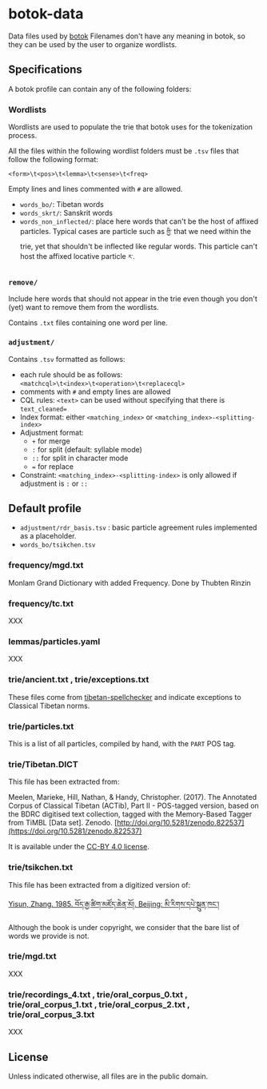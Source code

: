 # botok-data

Data files used by [botok](https://github.com/Esukhia/botok)
Filenames don't have any meaning in botok, so they can be used by the user to organize wordlists.

## Specifications

A botok profile can contain any of the following folders:

### Wordlists

Wordlists are used to populate the trie that botok uses for the tokenization process.

All the files within the following wordlist folders must be `.tsv` files that follow the following format:

```
<form>\t<pos>\t<lemma>\t<sense>\t<freq>
```

Empty lines and lines commented with `#` are allowed.

 * `words_bo/`: Tibetan words
 * `words_skrt/`: Sanskrit words
 * `words_non_inflected/`: place here words that can't be the host of affixed particles. Typical cases are particle such as `གྱི་` that we need within the trie, yet that shouldn't be inflected like regular words. This particle can't host the affixed locative particle `ར་`.

### `remove/`

Include here words that should not appear in the trie even though you don't (yet) want to remove them from the wordlists.

Contains `.txt` files containing one word per line.

### `adjustment/`

Contains `.tsv` formatted as follows:

 - each rule should be as follows: `<matchcql>\t<index>\t<operation>\t<replacecql>`
 - comments with `#` and empty lines are allowed
 - CQL rules: `<text>` can be used without specifying that there is `text_cleaned=`
 - Index format: either `<matching_index>` or `<matching_index>-<splitting-index>`
 - Adjustment format:
     - `+` for merge
     - `:` for split (default: syllable mode)
     - `::` for split in character mode
     - `=` for replace
 - Constraint: `<matching_index>-<splitting-index>` is only allowed if adjustment is `:` or `::`

## Default profile

* `adjustment/rdr_basis.tsv` : basic particle agreement rules implemented as a placeholder.
* `words_bo/tsikchen.tsv`


### frequency/mgd.txt

Monlam Grand Dictionary with added Frequency. Done by Thubten Rinzin

### frequency/tc.txt

XXX

### lemmas/particles.yaml

XXX

### trie/ancient.txt , trie/exceptions.txt

These files come from [tibetan-spellchecker](https://github.com/eroux/tibetan-spellchecker) and indicate exceptions to Classical Tibetan norms.

### trie/particles.txt

This is a list of all particles, compiled by hand, with the `PART` POS tag.

### trie/Tibetan.DICT

This file has been extracted from:

Meelen, Marieke, Hill, Nathan, & Handy, Christopher. (2017). The Annotated Corpus of Classical Tibetan (ACTib), Part II - POS-tagged version, based on the BDRC digitised text collection, tagged with the Memory-Based Tagger from TiMBL [Data set]. Zenodo. [http://doi.org/10.5281/zenodo.822537](https://doi.org/10.5281/zenodo.822537)

It is available under the [CC-BY 4.0 license](https://creativecommons.org/licenses/by/4.0/).

### trie/tsikchen.txt

This file has been extracted from a digitized version of:

[Yisun, Zhang. 1985. བོད་རྒྱ་ཚིག་མཛོད་ཆེན་མོ།. Beijing: མི་རིགས་དཔེ་སྐྲུན་ཁང་།](http://tbrc.org/link?RID=W29329)

Although the book is under copyright, we consider that the bare list of words we provide is not.

### trie/mgd.txt

XXX


### trie/recordings_4.txt , trie/oral_corpus_0.txt , trie/oral_corpus_1.txt , trie/oral_corpus_2.txt , trie/oral_corpus_3.txt

XXX


## License

Unless indicated otherwise, all files are in the public domain.
